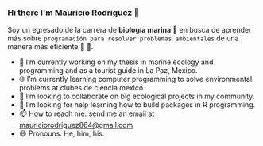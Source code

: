 ### Hi there I'm Mauricio Rodriguez 👋

Soy un egresado de la carrera de **biología marina** :tropical_fish: en busca de aprender más sobre `programación para resolver problemas ambientales` de una manera más eficiente :floppy_disk: :leaves:. 

- 🔭 I’m currently working on my thesis in marine ecology and programming and as a tourist guide in La Paz, Mexico. 
- :globe_with_meridians: I’m currently learning computer programming to solve environmental problems at clubes de ciencia mexico 
- :handshake: I’m looking to collaborate on big ecological projects in my community. 
- 🤔 I’m looking for help learning how to build packages in R programming.
- 📫 How to reach me: send me an email at mauriciorodriguez864@gmail.com
- 😄 Pronouns: He, him, his.




